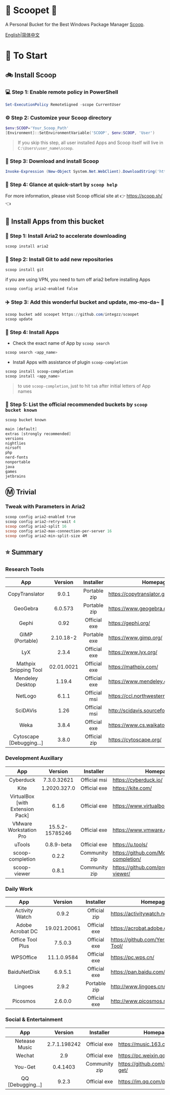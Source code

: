 <div align="left">
<h1 align="left"> 🍨 Scoopet 🍨 </h1>

<p> A Personal Bucket for the Best Windows Package Manager <a href="https://github.com/lukesampson/scoop">Scoop</a>.
</p>

<p align="left">
        <a href="README.md">English</a>|<a href="README_CN.md">简体中文</a>
</p>
</div>

# :running: To Start

## :bike: Install Scoop

### :computer: Step 1: Enable remote policy in PowerShell

```powershell
Set-ExecutionPolicy RemoteSigned -scope CurrentUser
```

### :gear: Step 2: Customize your Scoop directory

```powershell
$env:SCOOP='Your_Scoop_Path'
[Environment]::SetEnvironmentVariable('SCOOP', $env:SCOOP, 'User')
```

> If you skip this step, all user installed Apps and Scoop itself will live in `C:\Users\user_name\scoop`.

### :hammer: Step 3: Download and install Scoop

```powershell
Invoke-Expression (New-Object System.Net.WebClient).DownloadString('https://get.scoop.sh')
```

### :book: Step 4: Glance at quick-start by `scoop help`

For more information, please visit Scoop official site at 👉 https://scoop.sh/ 👈

## :car: Install Apps from this bucket

### :train: Step 1: Install Aria2 to accelerate downloading

```powershell
scoop install aria2
```

### :ticket: Step 2: Install Git to add new repositories

```powershell
scoop install git
```

if you are using VPN, you need to turn off aria2 before installing Apps

```powershell
scoop config aria2-enabled false
```

### :airplane: Step 3: Add this wonderful bucket and update, mo-mo-da~ :kiss:

```powershell
scoop bucket add scoopet https://github.com/integzz/scoopet
scoop update
```

### :rocket: Step 4: Install Apps

- Check the exact name of App by `scoop search`

```powershell
scoop search <app_name>
```

- Install Apps with assistance of plugin `scoop-completion`

```powershell
scoop install scoop-completion
scoop install <app_name>
```

> to use `scoop-completion`, just to hit `tab` after initial letters of App names

### :100: Step 5: List the official recommended buckets by `scoop bucket known`

```powershell
scoop bucket known

main [default]
extras [strongly recommended]
versions
nightlies
nirsoft
php
nerd-fonts
nonportable
java
games
jetbrains
```

## :m: Trivial

### Tweak with Parameters in Aria2

```powershell
scoop config aria2-enabled true
scoop config aria2-retry-wait 4
scoop config aria2-split 16
scoop config aria2-max-connection-per-server 16
scoop config aria2-min-split-size 4M
```

## :star: Summary

### Research Tools

|           App            |  Version   |  Installer   | Homepage                              |
| :----------------------: | :--------: | :----------: | ------------------------------------- |
|      CopyTranslator      |   9.0.1    | Portable zip | https://copytranslator.github.io/     |
|         GeoGebra         |  6.0.573   | Portable zip | https://www.geogebra.org/             |
|          Gephi           |    0.92    | Official exe | https://gephi.org/                    |
|     GIMP (Portable)      | 2.10.18-2  | Portable exe | https://www.gimp.org/                 |
|           LyX            |   2.3.4    | Official exe | https://www.lyx.org/                  |
|  Mathpix Snipping Tool   | 02.01.0021 | Official exe | https://mathpix.com/                  |
|     Mendeley Desktop     |   1.19.4   | Official exe | https://www.mendeley.com/             |
|         NetLogo          |   6.1.1    | Official msi | https://ccl.northwestern.edu/netlogo/ |
|         SciDAVis         |    1.26    | Official msi | http://scidavis.sourceforge.net/      |
|           Weka           |   3.8.4    | Official exe | https://www.cs.waikato.ac.nz/ml/weka/ |
| Cytoscape [Debugging...] |   3.8.0    | Official zip | https://cytoscape.org/                |

### Development Auxillary

|               App                |     Version     |   Installer   | Homepage                                        |
| :------------------------------: | :-------------: | :-----------: | ----------------------------------------------- |
|            Cyberduck             |   7.3.0.32621   | Official msi  | https://cyberduck.io/                           |
|               Kite               |  1.2020.327.0   | Official exe  | https://kite.com/                               |
| VirtualBox [with Extension Pack] |      6.1.6      | Official exe  | https://www.virtualbox.org/                     |
|      VMware Workstation Pro      | 15.5.2-15785246 | Official exe  | https://www.vmware.com/                         |
|              uTools              |   0.8.9-beta    | Official exe  | https://u.tools/                                |
|         scoop-completion         |      0.2.2      | Community zip | https://github.com/Moeologist/scoop-completion/ |
|           scoop-viewer           |      0.8.1      | Community zip | https://github.com/prezesp/scoop-viewer/        |

### Daily Work

|       App        |   Version    |  Installer   | Homepage                                 |
| :--------------: | :----------: | :----------: | ---------------------------------------- |
|  Activity Watch  |    0.9.2     | Official zip | https://activitywatch.net/               |
| Adobe Acrobat DC | 19.021.20061 | Official exe | https://acrobat.adobe.com/               |
| Office Tool Plus |   7.5.0.3    | Official exe | https://github.com/YerongAI/Office-Tool/ |
|    WPSOffice     | 11.1.0.9584  | Official exe | https://pc.wps.cn/                       |
|   BaiduNetDisk   |   6.9.5.1    | Official exe | https://pan.baidu.com/                   |
|     Lingoes      |    2.9.2     | Portable zip | http://www.lingoes.cn/                   |
|     Picosmos     |   2.6.0.0    | Official exe | http://www.picosmos.net/                 |

### Social & Entertainment

|        App        |   Version    |   Installer   | Homepage                            |
| :---------------: | :----------: | :-----------: | ----------------------------------- |
|   Netease Music   | 2.7.1.198242 | Official exe  | https://music.163.com/              |
|      Wechat       |     2.9      | Official exe  | https://pc.weixin.qq.com/           |
|      You-Get      |   0.4.1403   | Community zip | https://github.com/soimort/you-get/ |
| QQ [Debugging...] |    9.2.3     | Official exe  | https://im.qq.com/pcqq/             |
